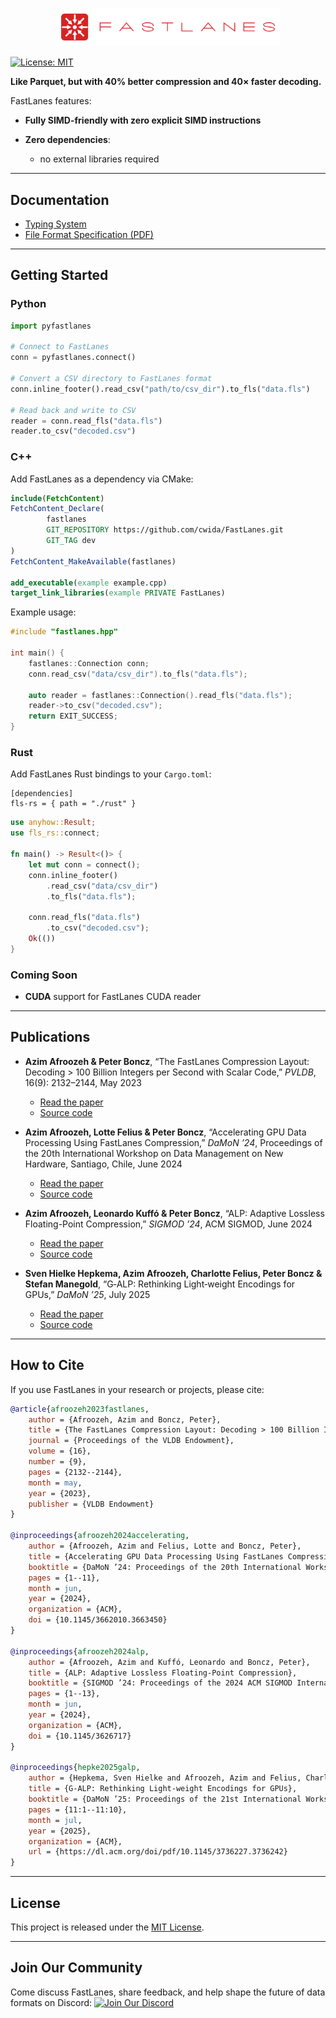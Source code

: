 <p align="center">
  <img src="assets/logo.svg" alt="FastLanes Logo" width="360" />
</p>

[![License: MIT](https://img.shields.io/badge/License-MIT-yellow.svg)](LICENSE)

**Like Parquet, but with 40% better compression and 40× faster decoding.**

FastLanes features:

* **Fully SIMD-friendly with zero explicit SIMD instructions**
* **Zero dependencies**:

    * no external libraries required

---

## Documentation

* [Typing System](docs/typing_system.md)
* [File Format Specification (PDF)](docs/specification.pdf)

---

## Getting Started

### Python

```python
import pyfastlanes

# Connect to FastLanes
conn = pyfastlanes.connect()

# Convert a CSV directory to FastLanes format
conn.inline_footer().read_csv("path/to/csv_dir").to_fls("data.fls")

# Read back and write to CSV
reader = conn.read_fls("data.fls")
reader.to_csv("decoded.csv")
```

### C++

Add FastLanes as a dependency via CMake:

```cmake
include(FetchContent)
FetchContent_Declare(
        fastlanes
        GIT_REPOSITORY https://github.com/cwida/FastLanes.git
        GIT_TAG dev
)
FetchContent_MakeAvailable(fastlanes)

add_executable(example example.cpp)
target_link_libraries(example PRIVATE FastLanes)
```

Example usage:

```cpp
#include "fastlanes.hpp"

int main() {
    fastlanes::Connection conn;
    conn.read_csv("data/csv_dir").to_fls("data.fls");

    auto reader = fastlanes::Connection().read_fls("data.fls");
    reader->to_csv("decoded.csv");
    return EXIT_SUCCESS;
}
```

### Rust

Add FastLanes Rust bindings to your `Cargo.toml`:

```cargo
[dependencies]
fls-rs = { path = "./rust" }
```

```rust
use anyhow::Result;
use fls_rs::connect;

fn main() -> Result<()> {
    let mut conn = connect();
    conn.inline_footer()
        .read_csv("data/csv_dir")
        .to_fls("data.fls");

    conn.read_fls("data.fls")
        .to_csv("decoded.csv");
    Ok(())
}
```

### Coming Soon

* **CUDA** support for FastLanes CUDA reader

---

## Publications

* **Azim Afroozeh & Peter Boncz**, “The FastLanes Compression Layout: Decoding > 100 Billion Integers per Second with
  Scalar Code,” *PVLDB*, 16(9): 2132–2144, May 2023

    * [Read the paper](https://www.vldb.org/pvldb/vol16/p2132-afroozeh.pdf)
    * [Source code](publications/data_parallelized_encodings)

* **Azim Afroozeh, Lotte Felius & Peter Boncz**, “Accelerating GPU Data Processing Using FastLanes Compression,” *DaMoN
  ’24*, Proceedings of the 20th International Workshop on Data Management on New Hardware, Santiago, Chile, June 2024

    * [Read the paper](https://doi.org/10.1145/3662010.3663450)
    * [Source code](https://github.com/cwida/FastLanesGPU)

* **Azim Afroozeh, Leonardo Kuffó & Peter Boncz**, “ALP: Adaptive Lossless Floating-Point Compression,” *SIGMOD ’24*,
  ACM SIGMOD, June 2024

    * [Read the paper](https://doi.org/10.1145/3626717)
    * [Source code](https://github.com/cwida/ALP)

* **Sven Hielke Hepkema, Azim Afroozeh, Charlotte Felius, Peter Boncz & Stefan Manegold**, “G‑ALP: Rethinking
  Light‑weight Encodings for GPUs,” *DaMoN ’25*, July 2025

    * [Read the paper](https://dl.acm.org/doi/pdf/10.1145/3736227.3736242)
    * [Source code](https://github.com/cwida/FastLanesGpu-Damon2025)

---

## How to Cite

If you use FastLanes in your research or projects, please cite:

```bibtex
@article{afroozeh2023fastlanes,
    author = {Afroozeh, Azim and Boncz, Peter},
    title = {The FastLanes Compression Layout: Decoding > 100 Billion Integers per Second with Scalar Code},
    journal = {Proceedings of the VLDB Endowment},
    volume = {16},
    number = {9},
    pages = {2132--2144},
    month = may,
    year = {2023},
    publisher = {VLDB Endowment}
}

@inproceedings{afroozeh2024accelerating,
    author = {Afroozeh, Azim and Felius, Lotte and Boncz, Peter},
    title = {Accelerating GPU Data Processing Using FastLanes Compression},
    booktitle = {DaMoN ’24: Proceedings of the 20th International Workshop on Data Management on New Hardware},
    pages = {1--11},
    month = jun,
    year = {2024},
    organization = {ACM},
    doi = {10.1145/3662010.3663450}
}

@inproceedings{afroozeh2024alp,
    author = {Afroozeh, Azim and Kuffó, Leonardo and Boncz, Peter},
    title = {ALP: Adaptive Lossless Floating-Point Compression},
    booktitle = {SIGMOD ’24: Proceedings of the 2024 ACM SIGMOD International Conference on Management of Data},
    pages = {1--13},
    month = jun,
    year = {2024},
    organization = {ACM},
    doi = {10.1145/3626717}
}

@inproceedings{hepke2025galp,
    author = {Hepkema, Sven Hielke and Afroozeh, Azim and Felius, Charlotte and Boncz, Peter and Manegold, Stefan},
    title = {G‑ALP: Rethinking Light‑weight Encodings for GPUs},
    booktitle = {DaMoN ’25: Proceedings of the 21st International Workshop on Data Management on New Hardware},
    pages = {11:1--11:10},
    month = jul,
    year = {2025},
    organization = {ACM},
    url = {https://dl.acm.org/doi/pdf/10.1145/3736227.3736242}
}
```

---

## License

This project is released under the [MIT License](LICENSE).

---

## Join Our Community

Come discuss FastLanes, share feedback, and help shape the future of data formats on Discord:
[![Join Our Discord](https://img.shields.io/discord/1282716959099588651?label=Join%20Our%20Discord\&logo=discord\&color=7289da)](https://discord.gg/SpTHkCQ7uh)
